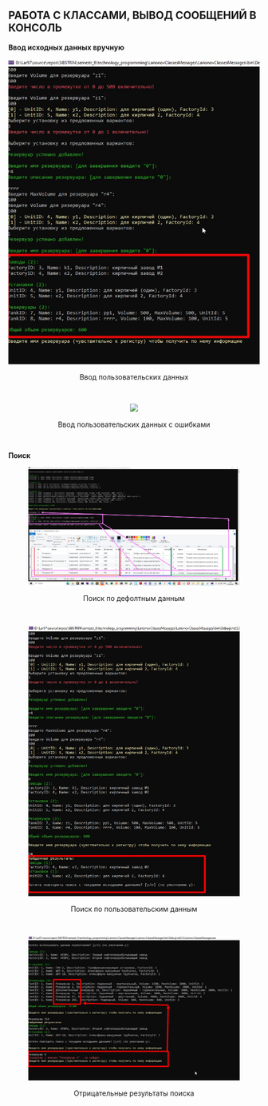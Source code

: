 ## РАБОТА С КЛАССАМИ, ВЫВОД СООБЩЕНИЙ В КОНСОЛЬ

**Ввод исходных данных вручную**

<p align="center">
   <img src="https://github.com/dr-number/semestr_6-technology_programming/blob/main/screens/input_init_data.jpg">
   <p align="center">Ввод пользовательских данных</p>
</p>
</br>

<p align="center">
   <img src="https://github.com/dr-number/semestr_6-technology_programming/blob/main/screens/input_init_user_data_and_errors">
   <p align="center">Ввод пользовательских данных с ошибками</p>
</p>
</br>

**Поиск**

<figure>
   <p align="center">
      <img src="https://github.com/dr-number/semestr_6-technology_programming/blob/main/screens/find_default_data.jpg">
      <p align="center">Поиск по дефолтным данным</p>
   </p>
</figure>
</br>

<figure>
   <p align="center">
      <img src="https://github.com/dr-number/semestr_6-technology_programming/blob/main/screens/find_user_data.jpg">
      <p align="center">Поиск по пользовательским данным</p>
   </p>
</figure>
</br>

<figure>
   <p align="center">
      <img src="https://github.com/dr-number/semestr_6-technology_programming/blob/main/screens/tank_not_found.jpg">
      <p align="center">Отрицательные результаты поиска</p>
   </p>
</figure>
</br>
